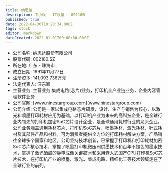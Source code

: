 ```yaml
---
title: 纳思达
description: 中小板 - IT设备 - 002180
published: true
date: 2022-04-30T19:20:34.000Z
tags: stock
editor: markdown
dateCreated: 2022-01-01T00:00:00.000Z
---
```


- 公司名称: 纳思达股份有限公司
- 股票代码: 002180.SZ
- 所在地: 广东 - 珠海市
- 成立日期: 1991年11月27日
- 注册资本: 141,093.736万元
- 法定代表人: 汪东颖
- 主营业务: 主营业务:集成电路(芯片)业务，打印机全产业链业务，企业内容管理软件业务
- 公司官网: [www.ninestargroup.com](www.ninestargroup.com)
- 公司介绍: 公司是一家以集成电路芯片研发、设计、生产与销售为核心，以激光和喷墨打印耗材应用为基础，以打印机产业为未来的高科技企业，是全球行业内领先的打印机加密SoC芯片设计企业，是全球通用耗材行业的龙头企业。公司业务涵盖通用耗材芯片、打印机SoC芯片、喷墨耗材、激光耗材、针式耗材及其部件产品和材料，可为消费者提供全方位的打印耗材解决方案，产品销往全球多个国家和地区。公司坚持技术创新，已掌握了打印机和打印耗材加密SoC芯片核心技术，掌握了喷墨打印机微压阀供墨技术和百年不褪色的墨水技术，掌握了激光硒鼓的静电成像关键技术和采用嵌入式国产CPU打印机SoC芯片技术，在打印机产业的喷墨、激光、集成电路、精细化工等技术领域走在了全球行业的前列。


